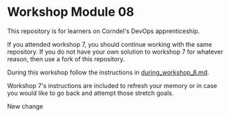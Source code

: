 # Workshop Module 08

This repository is for learners on Corndel's DevOps apprenticeship.

If you attended workshop 7, you should continue working with the same repository. If you do not have your own solution to workshop 7 for whatever reason, then use a fork of this repository.

During this workshop follow the instructions in [during_workshop_8.md](./during_workshop_8.md).

Workshop 7's instructions are included to refresh your memory or in case you would like to go back and attempt those stretch goals.

New change
